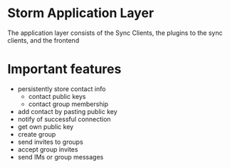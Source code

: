 # Storm Application Layer

The application layer consists of the Sync Clients, the plugins to the sync clients, and the frontend

# Important features

- persistently store contact info
	- contact public keys
	- contact group membership
- add contact by pasting public key
- notify of successful connection
- get own public key
- create group
- send invites to groups
- accept group invites
- send IMs or group messages
